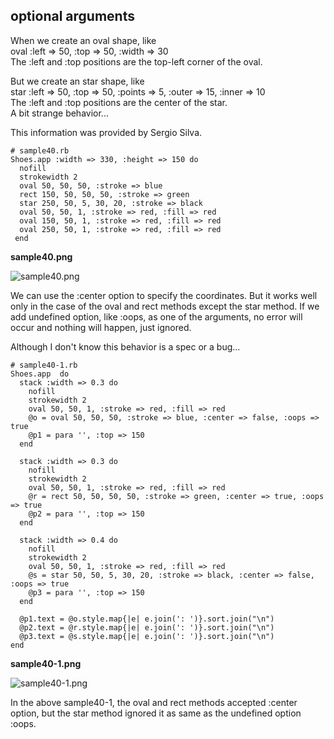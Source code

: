 optional arguments
------------------

When we create an oval shape, like <br>
    oval :left => 50, :top => 50, :width => 30 <br>
The :left and :top positions are the top-left corner of the oval. <br>

But we create an star shape, like <br>
    star :left => 50, :top => 50, :points => 5, :outer => 15, :inner => 10 <br>
The :left and :top positions are the center of the star.  <br>
A bit strange behavior... <br>

This information was provided by Sergio Silva.

	# sample40.rb
	Shoes.app :width => 330, :height => 150 do
	  nofill
	  strokewidth 2
	  oval 50, 50, 50, :stroke => blue
	  rect 150, 50, 50, 50, :stroke => green
	  star 250, 50, 5, 30, 20, :stroke => black
	  oval 50, 50, 1, :stroke => red, :fill => red
	  oval 150, 50, 1, :stroke => red, :fill => red
	  oval 250, 50, 1, :stroke => red, :fill => red
	 end

**sample40.png**

![sample40.png](http://github.com/ashbb/shoes_tutorial_html/tree/master%2Fimages%2Fsample40.png?raw=true)

We can use the :center option to specify the coordinates. But it works well only in the case of the oval and rect methods except the star method. If we add undefined option, like :oops, as one of the arguments, no error will occur and nothing will happen, just ignored.

Although I don't know this behavior is a spec or a bug...

	# sample40-1.rb
	Shoes.app  do
	  stack :width => 0.3 do
	    nofill
	    strokewidth 2
	    oval 50, 50, 1, :stroke => red, :fill => red
	    @o = oval 50, 50, 50, :stroke => blue, :center => false, :oops => true
	    @p1 = para '', :top => 150
	  end
	  
	  stack :width => 0.3 do
	    nofill
	    strokewidth 2
	    oval 50, 50, 1, :stroke => red, :fill => red
	    @r = rect 50, 50, 50, 50, :stroke => green, :center => true, :oops => true
	    @p2 = para '', :top => 150
	  end
	  
	  stack :width => 0.4 do
	    nofill
	    strokewidth 2
	    oval 50, 50, 1, :stroke => red, :fill => red
	    @s = star 50, 50, 5, 30, 20, :stroke => black, :center => false, :oops => true
	    @p3 = para '', :top => 150
	  end
	  
	  @p1.text = @o.style.map{|e| e.join(': ')}.sort.join("\n")
	  @p2.text = @r.style.map{|e| e.join(': ')}.sort.join("\n")
	  @p3.text = @s.style.map{|e| e.join(': ')}.sort.join("\n")
	end

**sample40-1.png**

![sample40-1.png](http://github.com/ashbb/shoes_tutorial_html/tree/master%2Fimages%2Fsample40-1.png?raw=true)

In the above sample40-1, the oval and rect methods accepted :center option, but the star method ignored it as same as the undefined option :oops.
